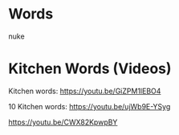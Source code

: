 # Words

nuke 

# Kitchen Words (Videos)

Kitchen words: https://youtu.be/GiZPM1lEBO4

10 Kitchen words: https://youtu.be/ujWb9E-YSyg  

https://youtu.be/CWX82KpwpBY
